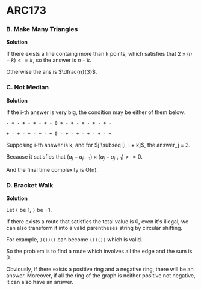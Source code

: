 # ARC173

### B. Make Many Triangles

**Solution**

  If there exists a line containg more than k points, which satisfies that $2 \times (n - k) <= k$, so the answer is $n - k$.
    
  Otherwise the ans is $\dfrac{n}{3}$.

### C. Not Median

**Solution**

  If the i-th answer is very big, the condition may be either of them below.

    - + - + - + - + - 0 + - + - + - + - + -

    + - + - + - + - + 0 - + - + - + - + - +

  Supposing i-th answer is k, and for $j \subseq [i, i + k]$, the answer_j = $3$.

  Because it satisfies that $(a_j - a_{j - 1}) \times (a_j - a_{j + 1}) >= 0$.

  And the final time complexity is O(n).

### D. Bracket Walk

**Solution**

  Let `(` be $1$, `)` be $-1$.

  If there exists a route that satisfies the total value is $0$, even it's illegal, we can also transform it into a valid parentheses string by circular shifting.

  For example, `)())((` can become `(()())` which is valid.

  So the problem is to find a route which involves all the edge and the sum is $0$.

  Obviously, if there exists a positive ring and a negative ring, there will be an answer. Moreover, if all the ring of the graph is neither positive not negative, it can also have an answer.
